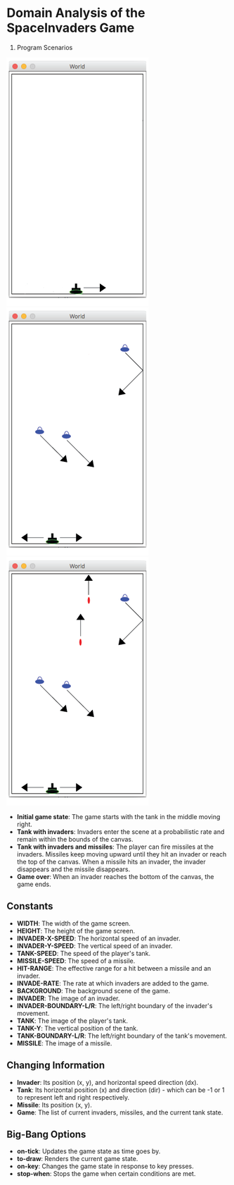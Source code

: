 # Domain Analysis of the SpaceInvaders Game

1. Program Scenarios

![initial-state](initial%20state.png)
![tank-and-invaders](tank%20and%20invaders.png)
![tank-invaders-and-missiles](tank%20invaders%20and%20missiles.png)

- **Initial game state**: The game starts with the tank in the middle moving right.
- **Tank with invaders**: Invaders enter the scene at a probabilistic rate and remain within the bounds of the canvas.
- **Tank with invaders and missiles**: The player can fire missiles at the invaders. Missiles keep moving upward until they hit an invader or reach the top of the canvas. When a missile hits an invader, the invader disappears and the missile disappears.
- **Game over**: When an invader reaches the bottom of the canvas, the game ends.

## Constants

- **WIDTH**: The width of the game screen.
- **HEIGHT**: The height of the game screen.
- **INVADER-X-SPEED**: The horizontal speed of an invader.
- **INVADER-Y-SPEED**: The vertical speed of an invader.
- **TANK-SPEED**: The speed of the player's tank.
- **MISSILE-SPEED**: The speed of a missile.
- **HIT-RANGE**: The effective range for a hit between a missile and an invader.
- **INVADE-RATE**: The rate at which invaders are added to the game.
- **BACKGROUND**: The background scene of the game.
- **INVADER**: The image of an invader.
- **INVADER-BOUNDARY-L/R**: The left/right boundary of the invader's movement.
- **TANK**: The image of the player's tank.
- **TANK-Y**: The vertical position of the tank.
- **TANK-BOUNDARY-L/R**: The left/right boundary of the tank's movement.
- **MISSILE**: The image of a missile.

## Changing Information

- **Invader**: Its position (x, y), and horizontal speed direction (dx).
- **Tank**: Its horizontal position (x) and direction (dir) - which can be -1 or 1 to represent left and right respectively.
- **Missile**: Its position (x, y).
- **Game**: The list of current invaders, missiles, and the current tank state.

## Big-Bang Options

- **on-tick**: Updates the game state as time goes by.
- **to-draw**: Renders the current game state.
- **on-key**: Changes the game state in response to key presses.
- **stop-when**: Stops the game when certain conditions are met.
